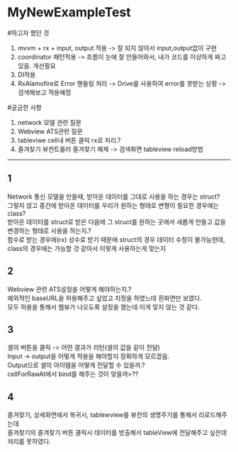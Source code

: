# MyNewExampleTest

#하고자 했던 것
1. mvvm + rx + input, output 적용 -> 잘 되지 않아서 input,output없이 구현
2. coordinator 패턴적용 -> 흐름이 눈에 잘 안들어와서, 내가 코드를 이상하게 짜고있음. 개선필요
3. DI적용 
4. RxAlamofire로 Error 핸들링 처리 -> Drive를 사용하여 error를 못받는 상황 -> 검색해보고 적용예정


#궁금한 사항
1. network 모델 관련 질문
2. Webview ATS관련 질문
3. tableviwe cell내 버튼 클릭 rx로 처리.?
4. 즐겨찾기 뷰컨트롤러 즐겨찾기 해제 -> 검색화면 tableview reload방법

------------------------------------------------------------------------------

## 1
Network 통신 모델을 만들때, 받아온 데이터를 그대로 사용을 하는 경우는 struct?  
그렇지 않고 중간에 받아온 데이터를 우리가 원하는 형태로 변형이 필요한 경우에는 class?  
받아온 데이터를 struct로 받은 다음에 그 struct를 원하는 곳에서 새롭게 만들고 값을 변경하는 형태로 사용을 하는지.?  
함수로 받는 경우에(rx) 상수로 받기 때문에 struct의 경우 데이터 수정이 불가능한데, class의 경우에는 가능할 것 같아서 이렇게 사용하는게 맞는지  

## 2
Webview 관련 ATS설정을 어떻게 해야하는지.?  
예외적인 baseURL을 허용해주고 싶었고 지정을 하였느데 흰화면만 보였다.  
모두 허용을 통해서 웹뷰가 나오도록 설정을 했는데 이게 맞지 않는 것 같다.  

## 3
셀의 버튼을 클릭 -> 어떤 결과가 리턴(셀의 값을 같이 전달)  
Input -> output을 어떻게 적용을 해야할지 정확하게 모르겠음.  
Output으로 셀의 아이템을 어떻게 전달할 수 있을까.?   
cellForRawAt에서 bind를 해주는 것이 맞을까>??

## 4
즐겨찾기, 상세화면에서 복귀시, tablewview를 뷰컨의 생명주기를 통해서 리로드해주는데  
즐겨찾기의 즐겨찾기 버튼 클릭시 데이터를 방출해서 tableView에 전달해주고 싶은데 처리를  못하였다.  


